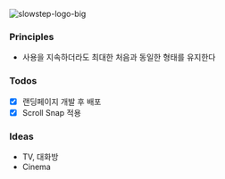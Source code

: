 
![slowstep-logo-big](https://github.com/nninnnin/slowstep-blog/assets/34882520/8d0d7892-bdd0-47cb-9928-a0d5d74c5316)

### Principles

- 사용을 지속하더라도 최대한 처음과 동일한 형태를 유지한다

### Todos

- [x] 랜딩페이지 개발 후 배포
- [x] Scroll Snap 적용

### Ideas

- TV, 대화방
- Cinema
